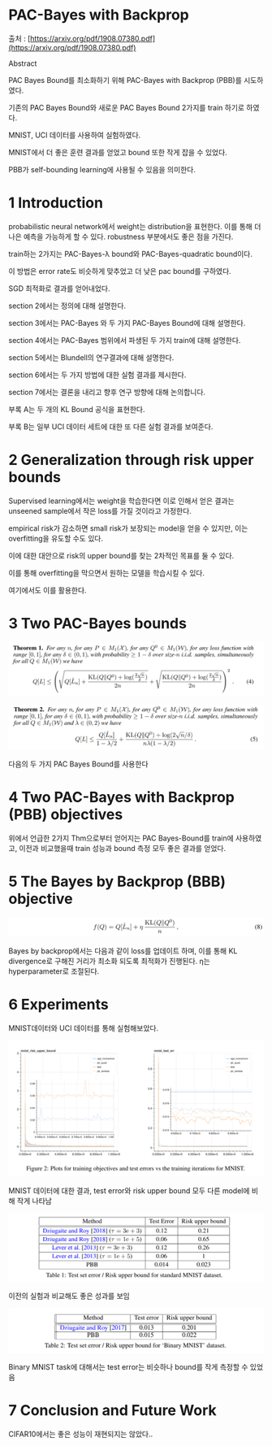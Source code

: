 # PAC-Bayes with Backprop

출처 : [https://arxiv.org/pdf/1908.07380.pdf](https://arxiv.org/pdf/1908.07380.pdf)

Abstract

PAC Bayes Bound를 최소화하기 위해 PAC-Bayes with Backprop (PBB)를 시도하였다. 

기존의 PAC Bayes Bound와 새로운 PAC Bayes Bound 2가지를 train 하기로 하였다.

MNIST, UCI 데이터를 사용하여 실험하였다.

MNIST에서 더 좋은 훈련 결과를 얻었고 bound 또한 작게 잡을 수 있었다.

PBB가 self-bounding learning에 사용될 수 있음을 의미한다.

# 1 Introduction

probabilistic neural network에서 weight는 distribution을 표현한다. 이를 통해 더 나은 예측을 가능하게 할 수 있다. robustness 부분에서도 좋은 점을 가진다.

train하는 2가지는 PAC-Bayes-λ bound와 PAC-Bayes-quadratic bound이다.

이 방법은 error rate도 비슷하게  맞추었고 더 낮은 pac bound를 구하였다.

SGD 최적화로 결과를 얻어내었다.

section 2에서는 정의에 대해 설명한다. 

section 3에서는 PAC-Bayes 와 두 가지 PAC-Bayes Bound에 대해 설명한다. 

section 4에서는 PAC-Bayes 범위에서 파생된 두 가지 train에 대해 설명한다. 

section 5에서는 Blundell의 연구결과에 대해 설명한다. 

section 6에서는 두 가지 방법에 대한 실험 결과를 제시한다. 

section 7에서는 결론을 내리고 향후 연구 방향에 대해 논의합니다. 

부록 A는 두 개의 KL Bound 공식을 표현한다. 

부록 B는 일부 UCI 데이터 세트에 대한 또 다른 실험 결과를 보여준다.

# 2 Generalization through risk upper bounds

Supervised learning에서는 weight을 학습한다면 이로 인해서 얻은 결과는 unseened sample에서 작은 loss를 가질 것이라고 가정한다.

empirical risk가 감소하면 small risk가 보장되는 model을 얻을 수 있지만, 이는 overfitting을 유도할 수도 있다.

이에 대한 대안으로 risk의 upper bound를 찾는 2차적인 목표를 둘 수 있다.

이를 통해 overfitting을 막으면서 원하는 모델을 학습시킬 수 있다.

여기에서도 이를 활용한다.

# 3 Two PAC-Bayes bounds

![Untitled](images/Untitled.png)

![Untitled](images/Untitled_1.png)

다음의 두 가지 PAC Bayes Bound를 사용한다

# 4 Two PAC-Bayes with Backprop (PBB) objectives

위에서 언급한 2가지 Thm으로부터 얻어지는 PAC Bayes-Bound를 train에 사용하였고, 이전과 비교했을때 train 성능과 bound 측정 모두 좋은 결과를 얻었다.

# 5 The Bayes by Backprop (BBB) objective

![Untitled](images/Untitled_2.png)

Bayes by backprop에서는 다음과 같이 loss를 업데이트 하며, 이를 통해 KL divergence로 구해진 거리가 최소화 되도록 최적화가 진행된다. η는 hyperparameter로 조절된다.

# 6 Experiments

MNIST데이터와 UCI 데이터를 통해 실험해보았다.

![Untitled](images/Untitled_3.png)

MNIST 데이터에 대한 결과, test error와 risk upper bound 모두 다른 model에 비해 작게 나타남

![Untitled](images/Untitled_4.png)

이전의 실험과 비교해도 좋은 성과를 보임

![Untitled](images/Untitled_5.png)

Binary MNIST task에 대해서는 test error는 비슷하나 bound를 작게 측정할 수 있었음

# 7 Conclusion and Future Work

CIFAR10에서는 좋은 성능이 재현되지는 않았다..